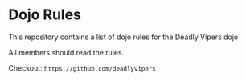 Dojo Rules
==========

This repository contains a list of dojo rules for the Deadly Vipers dojo

All members should read the rules.

Checkout: `https://github.com/deadlyvipers`
